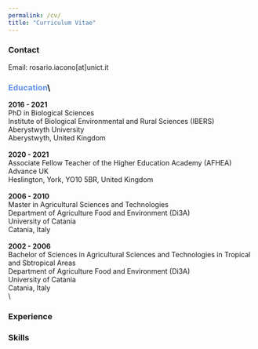 ```yaml
---
permalink: /cv/
title: "Curriculum Vitae"
---
```

### Contact
Email: rosario.iacono[at]unict.it

### <span style="color: CornflowerBlue;" >Education</span>\
**2016 - 2021**\
PhD in Biological Sciences\
Institute of Biological Environmental and Rural Sciences (IBERS)\
Aberystwyth University\
Aberystwyth, United Kingdom\
\
**2020 - 2021**\
Associate Fellow Teacher of the Higher Education Academy (AFHEA)\
Advance UK\
Heslington, York, YO10 5BR, United Kingdom\
\
**2006 - 2010**\
Master in Agricultural Sciences and Technologies\
Department of Agriculture Food and Environment (Di3A)\
University of Catania\
Catania, Italy\
\
**2002 - 2006**\
Bachelor of Sciences in Agricultural Sciences and Technologies in Tropical and Sbtropical Areas\
Department of Agriculture Food and Environment (Di3A)\
University of Catania\
Catania, Italy\
\

### Experience

### Skills
